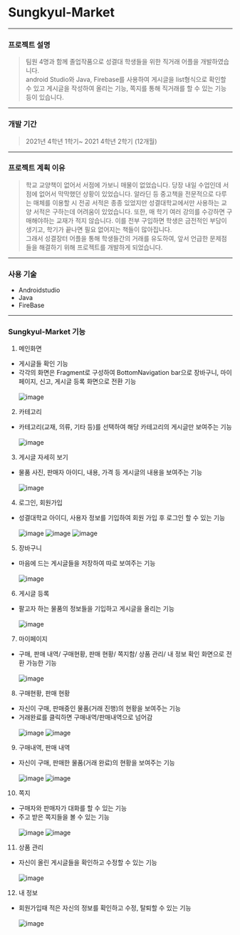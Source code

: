 # Sungkyul-Market

---

### 프로젝트 설명
> 팀원 4명과 함께 졸업작품으로 성결대 학생들을 위한 직거래 어플을 개발하였습니다.<br> 
> android Studio와 Java, Firebase를 사용하여 게시글을 list형식으로 확인할 수 있고 게시글을 작성하여 올리는 기능, 쪽지를 통해 직거래를 할 수 있는 기능 등이 있습니다. 

---

### 개발 기간
> 2021년 4학년 1학기~ 2021 4학년 2학기 (12개월)

---

### 프로젝트 계획 이유

> 학교 교양책이 없어서 서점에 가보니 매물이 없었습니다. 당장 내일 수업인데 서점에 없어서 막막했던 상황이 있었습니다. 알라딘 등 중고책을 전문적으로 다루는 매체를 이용할 시 전공 서적은 종종 있었지만 성결대학교에서만 사용하는 교양 서적은 구하는데 어려움이 있었습니다. 또한, 매 학기 여러 강의를 수강하면 구매해야하는 교재가 적지 않습니다. 이를 전부 구입하면 학생은 금전적인 부담이 생기고, 학기가 끝나면 필요 없어지는 책들이 많아집니다. <br> 그래서 성결장터 어플을 통해 학생들간의 거래를 유도하여, 앞서 언급한 문제점들을 해결하기 위해 프로젝트를 개발하게 되었습니다.

---

### 사용 기술

  + Androidstudio
  + Java
  + FireBase
---
### Sungkyul-Market 기능

1. 메인화면 
+ 게시글들 확인 기능
+ 각각의 화면은 Fragment로 구성하여 BottomNavigation bar으로 장바구니, 마이페이지, 신고, 게시글 등록 화면으로 전환 기능<br><br>
![image](https://user-images.githubusercontent.com/94504100/144965178-89aa2640-7cc1-461f-a893-22da5e7f8c8e.png)

2. 카테고리
+ 카테고리(교재, 의류, 기타 등)를 선택하여 해당 카테고리의 게시글만 보여주는 기능 <br><br>
![image](https://user-images.githubusercontent.com/94504100/144965281-35ac87bb-75a6-4068-86b1-1ef19e9ae6ed.png)

3. 게시글 자세히 보기
+ 물품 사진, 판매자 아이디, 내용, 가격 등 게시글의 내용을 보여주는 기능<br><br>
![image](https://user-images.githubusercontent.com/94504100/144965572-cc52dbe8-bbaf-4c9c-bd34-1202f8d0416d.png)

4. 로그인, 회원가입
+ 성결대학교 아이디, 사용자 정보를 기입하여 회원 가입 후 로그인 할 수 있는 기능<br><br>
![image](https://user-images.githubusercontent.com/94504100/144965339-d32778f5-671f-41f5-800a-ae8a84319d7b.png)
![image](https://user-images.githubusercontent.com/94504100/144965359-c009b04d-62b6-4b57-9262-afdcdb49d922.png)
![image](https://user-images.githubusercontent.com/94504100/144965384-a31cb02c-b140-4274-b18f-aabe67be7aad.png)

5. 장바구니
+ 마음에 드는 게시글들을 저장하여 따로 보여주는 기능<br><br>
![image](https://user-images.githubusercontent.com/94504100/144965518-e83a3bb3-edb4-4589-b9c0-11a013901fb8.png)

6. 게시글 등록
+ 팔고자 하는 물품의 정보들을 기입하고 게시글을 올리는 기능<br><br>
![image](https://user-images.githubusercontent.com/94504100/144965639-3a4a0f96-3114-42e4-9c80-034813470d57.png)

7. 마이페이지
+ 구매, 판매 내역/ 구매현황, 판매 현황/ 쪽지함/ 상품 관리/ 내 정보 확인 화면으로 전환 가능한 기능<br><br>
![image](https://user-images.githubusercontent.com/94504100/144965660-befdc887-9d9f-4b7e-a596-a09bef37d543.png)

8. 구매현황, 판매 현황
+ 자신이 구매, 판매중인 물품(거래 진행)의 현황을 보여주는 기능
+ 거래완료를 클릭하면 구매내역/판매내역으로 넘어감<br><br>
![image](https://user-images.githubusercontent.com/94504100/144966469-cbba1809-2681-47f3-955a-0866068c8905.png)
![image](https://user-images.githubusercontent.com/94504100/144966497-aae2e84f-8bf9-46a5-bbee-ff7de625f262.png)

9. 구매내역, 판매 내역
+ 자신이 구매, 판매한 물품(거래 완료)의 현황을 보여주는 기능<br><br>
![image](https://user-images.githubusercontent.com/94504100/144966537-59a499c7-4edb-47c1-a18d-b26ae5830e5f.png)
![image](https://user-images.githubusercontent.com/94504100/144966663-2f6f80e4-66b4-41ce-9b1d-713c35600c4d.png)

10. 쪽지
+ 구매자와 판매자가 대화를 할 수 있는 기능
+ 주고 받은 쪽지들을 볼 수 있는 기능<br><br>
![image](https://user-images.githubusercontent.com/94504100/144966724-30c8e9c5-4d9f-4ffa-8b68-ac29c0190c85.png)
![image](https://user-images.githubusercontent.com/94504100/144966756-e4ba3992-1f7f-4a9c-a8ab-272724c4c0a2.png)


11. 상품 관리
+ 자신이 올린 게시글들을 확인하고 수정할 수 있는 기능<br><br>
![image](https://user-images.githubusercontent.com/94504100/144966807-ff9a0bc7-51bb-4970-8f8a-dc49283aa781.png)

12. 내 정보
+ 회원가입때 적은 자신의 정보를 확인하고 수정, 탈퇴할 수 있는 기능<br><br>
![image](https://user-images.githubusercontent.com/94504100/144966890-c1e0b502-d6e6-4682-8f1d-252be54d48ca.png)


